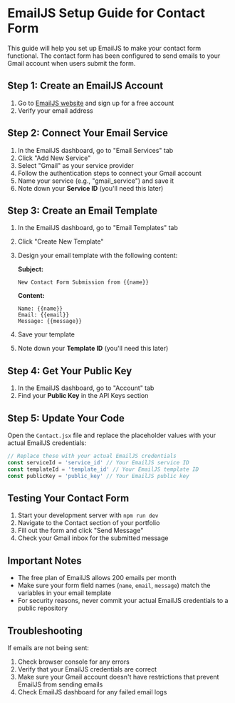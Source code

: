 # EmailJS Setup Guide for Contact Form

This guide will help you set up EmailJS to make your contact form functional. The contact form has been configured to send emails to your Gmail account when users submit the form.

## Step 1: Create an EmailJS Account

1. Go to [EmailJS website](https://www.emailjs.com/) and sign up for a free account
2. Verify your email address

## Step 2: Connect Your Email Service

1. In the EmailJS dashboard, go to "Email Services" tab
2. Click "Add New Service"
3. Select "Gmail" as your service provider
4. Follow the authentication steps to connect your Gmail account
5. Name your service (e.g., "gmail_service") and save it
6. Note down your **Service ID** (you'll need this later)

## Step 3: Create an Email Template

1. In the EmailJS dashboard, go to "Email Templates" tab
2. Click "Create New Template"
3. Design your email template with the following content:

   **Subject:**
   ```
   New Contact Form Submission from {{name}}
   ```

   **Content:**
   ```
   Name: {{name}}
   Email: {{email}}
   Message: {{message}}
   ```

4. Save your template
5. Note down your **Template ID** (you'll need this later)

## Step 4: Get Your Public Key

1. In the EmailJS dashboard, go to "Account" tab
2. Find your **Public Key** in the API Keys section

## Step 5: Update Your Code

Open the `Contact.jsx` file and replace the placeholder values with your actual EmailJS credentials:

```javascript
// Replace these with your actual EmailJS credentials
const serviceId = 'service_id' // Your EmailJS service ID
const templateId = 'template_id' // Your EmailJS template ID
const publicKey = 'public_key' // Your EmailJS public key
```

## Testing Your Contact Form

1. Start your development server with `npm run dev`
2. Navigate to the Contact section of your portfolio
3. Fill out the form and click "Send Message"
4. Check your Gmail inbox for the submitted message

## Important Notes

- The free plan of EmailJS allows 200 emails per month
- Make sure your form field names (`name`, `email`, `message`) match the variables in your email template
- For security reasons, never commit your actual EmailJS credentials to a public repository

## Troubleshooting

If emails are not being sent:

1. Check browser console for any errors
2. Verify that your EmailJS credentials are correct
3. Make sure your Gmail account doesn't have restrictions that prevent EmailJS from sending emails
4. Check EmailJS dashboard for any failed email logs